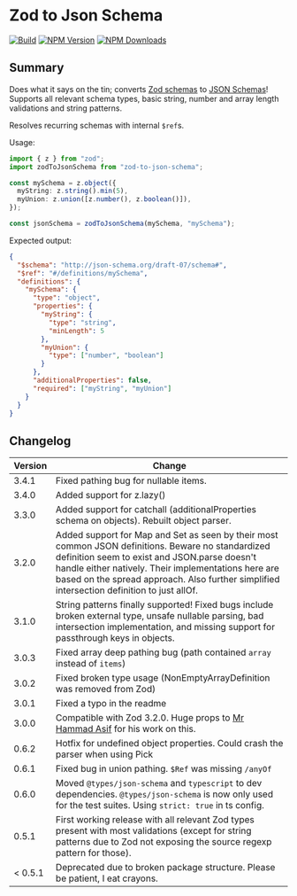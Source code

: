# Zod to Json Schema

[![Build](https://img.shields.io/github/workflow/status/stefanterdell/zod-to-json-schema/Tests)](https://github.com/StefanTerdell/zod-to-json-schema)
[![NPM Version](https://img.shields.io/npm/v/zod-to-json-schema.svg)](https://npmjs.org/package/zod-to-json-schema)
[![NPM Downloads](https://img.shields.io/npm/dw/zod-to-json-schema.svg)](https://npmjs.org/package/zod-to-json-schema)

## Summary

Does what it says on the tin; converts [Zod schemas](https://github.com/colinhacks/zod) to [JSON Schemas](https://json-schema.org/)! Supports all relevant schema types, basic string, number and array length validations and string patterns.

Resolves recurring schemas with internal `$ref`s.

Usage:

```typescript
import { z } from "zod";
import zodToJsonSchema from "zod-to-json-schema";

const mySchema = z.object({
  myString: z.string().min(5),
  myUnion: z.union([z.number(), z.boolean()]),
});

const jsonSchema = zodToJsonSchema(mySchema, "mySchema");
```

Expected output:

```json
{
  "$schema": "http://json-schema.org/draft-07/schema#",
  "$ref": "#/definitions/mySchema",
  "definitions": {
    "mySchema": {
      "type": "object",
      "properties": {
        "myString": {
          "type": "string",
          "minLength": 5
        },
        "myUnion": {
          "type": ["number", "boolean"]
        }
      },
      "additionalProperties": false,
      "required": ["myString", "myUnion"]
    }
  }
}
```

## Changelog

| Version | Change                                                                                                                                                                                                                                                                                                  |
| ------- | ------------------------------------------------------------------------------------------------------------------------------------------------------------------------------------------------------------------------------------------------------------------------------------------------------- |
| 3.4.1   | Fixed pathing bug for nullable items.
| 3.4.0   | Added support for z.lazy()                                                                                                                                                                                                                                                                              |
| 3.3.0   | Added support for catchall (additionalProperties schema on objects). Rebuilt object parser.                                                                                                                                                                                                             |
| 3.2.0   | Added support for Map and Set as seen by their most common JSON definitions. Beware no standardized definition seem to exist and JSON.parse doesn't handle either natively. Their implementations here are based on the spread approach. Also further simplified intersection definition to just allOf. |
| 3.1.0   | String patterns finally supported! Fixed bugs include broken external type, unsafe nullable parsing, bad intersection implementation, and missing support for passthrough keys in objects.                                                                                                              |
| 3.0.3   | Fixed array deep pathing bug (path contained `array` instead of `items`)                                                                                                                                                                                                                                |
| 3.0.2   | Fixed broken type usage (NonEmptyArrayDefinition was removed from Zod)                                                                                                                                                                                                                                  |
| 3.0.1   | Fixed a typo in the readme                                                                                                                                                                                                                                                                              |
| 3.0.0   | Compatible with Zod 3.2.0. Huge props to [Mr Hammad Asif](https://github.com/mrhammadasif) for his work on this.                                                                                                                                                                                        |
| 0.6.2   | Hotfix for undefined object properties. Could crash the parser when using Pick                                                                                                                                                                                                                          |
| 0.6.1   | Fixed bug in union pathing. `$Ref` was missing `/anyOf`                                                                                                                                                                                                                                                 |
| 0.6.0   | Moved `@types/json-schema` and `typescript` to dev dependencies. `@types/json-schema` is now only used for the test suites. Using `strict: true` in ts config.                                                                                                                                          |
| 0.5.1   | First working release with all relevant Zod types present with most validations (except for string patterns due to Zod not exposing the source regexp pattern for those).                                                                                                                               |
| < 0.5.1 | Deprecated due to broken package structure. Please be patient, I eat crayons.                                                                                                                                                                                                                           |
